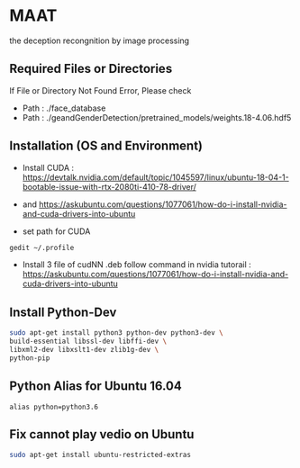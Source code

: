 # MAAT
the deception recongnition by image processing


## Required Files or Directories
If File or Directory Not Found Error, Please check
- Path : ./face_database
- Path : ./geandGenderDetection/pretrained_models/weights.18-4.06.hdf5


## Installation (OS and Environment) 
- Install CUDA :
https://devtalk.nvidia.com/default/topic/1045597/linux/ubuntu-18-04-1-bootable-issue-with-rtx-2080ti-410-78-driver/

- and https://askubuntu.com/questions/1077061/how-do-i-install-nvidia-and-cuda-drivers-into-ubuntu

- set path for CUDA
```bash
gedit ~/.profile
```

- Install 3 file of cudNN .deb 
follow command in nvidia tutorail : 
https://askubuntu.com/questions/1077061/how-do-i-install-nvidia-and-cuda-drivers-into-ubuntu



## Install Python-Dev
```bash
sudo apt-get install python3 python-dev python3-dev \
build-essential libssl-dev libffi-dev \
libxml2-dev libxslt1-dev zlib1g-dev \
python-pip
```

## Python Alias for Ubuntu 16.04
```
alias python=python3.6
```

## Fix cannot play vedio on Ubuntu
```bash
sudo apt-get install ubuntu-restricted-extras
```

